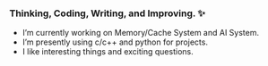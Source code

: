 ### Thinking, Coding, Writing, and Improving. ✨
- I’m currently working on Memory/Cache System and AI System.
- I’m presently using c/c++ and python for projects.
- I like interesting things and exciting questions.

<!--
**yaowenxu/yaowenxu** is a ✨ _special_ ✨ repository because its `README.md` (this file) appears on your GitHub profile.

Here are some ideas to get you started:

- 🔭 I’m currently working on ...
- 🌱 I’m currently learning ...
- 👯 I’m looking to collaborate on ...
- 🤔 I’m looking for help with ...
- 💬 Ask me about ...
- 📫 How to reach me: ...
- 😄 Pronouns: ...
- ⚡ Fun fact: ...
- I hope I could be much better! 
-->
